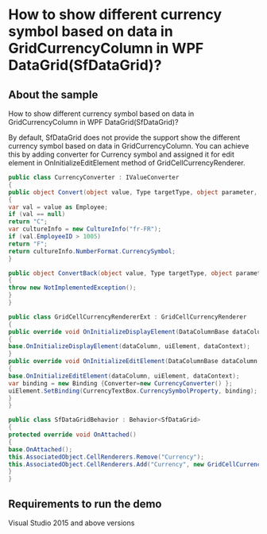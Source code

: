 # How to show different currency symbol based on data in GridCurrencyColumn in WPF DataGrid(SfDataGrid)?

## About the sample
How to show different currency symbol based on data in GridCurrencyColumn in WPF DataGrid(SfDataGrid)?

By default, SfDataGrid does not provide the support show the different currency symbol based on data in GridCurrencyColumn. You can achieve this by adding converter for Currency symbol and assigned it for edit element in OnInitializeEditElement method of GridCellCurrencyRenderer.

```c#
public class CurrencyConverter : IValueConverter
{
public object Convert(object value, Type targetType, object parameter, CultureInfo culture)
{
var val = value as Employee;
if (val == null)
return "C";
var cultureInfo = new CultureInfo("fr-FR");
if (val.EmployeeID > 1005)
return "F";                
return cultureInfo.NumberFormat.CurrencySymbol;
}

public object ConvertBack(object value, Type targetType, object parameter, CultureInfo culture)
{
throw new NotImplementedException();
}
}
```

```c#
public class GridCellCurrencyRendererExt : GridCellCurrencyRenderer
{
public override void OnInitializeDisplayElement(DataColumnBase dataColumn, TextBlock uiElement, object dataContext)
{
base.OnInitializeDisplayElement(dataColumn, uiElement, dataContext);
}
public override void OnInitializeEditElement(DataColumnBase dataColumn, CurrencyTextBox uiElement, object dataContext)
{
base.OnInitializeEditElement(dataColumn, uiElement, dataContext);
var binding = new Binding {Converter=new CurrencyConverter() };
uiElement.SetBinding(CurrencyTextBox.CurrencySymbolProperty, binding);
}
}
```

```c#
public class SfDataGridBehavior : Behavior<SfDataGrid>
{
protected override void OnAttached()
{
base.OnAttached();
this.AssociatedObject.CellRenderers.Remove("Currency");
this.AssociatedObject.CellRenderers.Add("Currency", new GridCellCurrencyRendererExt());
}  
}
```

## Requirements to run the demo

Visual Studio 2015 and above versions
